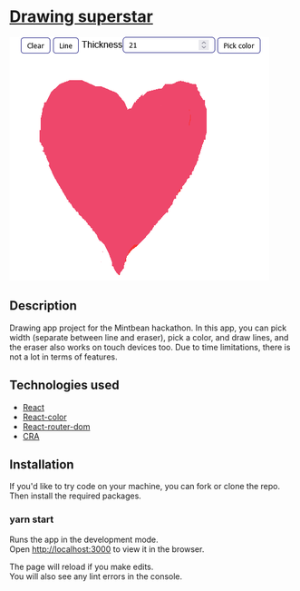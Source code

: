 # [Drawing superstar](https://drawing-superstar.netlify.app/)

![README screenshot from the drawing app](https://github.com/SergeiKOS/drawing-app/blob/main/src/README-screenshot.png?raw=true)

## Description

Drawing app project for the Mintbean hackathon. In this app, you can pick width (separate between line and eraser), pick a color, and draw lines, and the eraser also works on touch devices too. Due to time limitations, there is not a lot in terms of features.

## Technologies used

- [React](https://reactjs.org/)
- [React-color](https://casesandberg.github.io/react-color/)
- [React-router-dom](https://reactrouter.com/docs/en/v6/getting-started/overview)
- [CRA](https://reactjs.org/docs/create-a-new-react-app.html)

## Installation
If you'd like to try code on your machine, you can fork or clone the repo. Then install the required packages.

### yarn start

Runs the app in the development mode.\
Open [http://localhost:3000](http://localhost:3000) to view it in the browser.

The page will reload if you make edits.\
You will also see any lint errors in the console.
